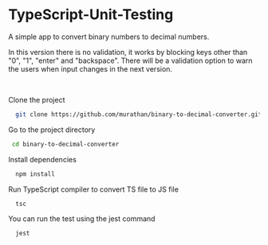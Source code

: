 # TypeScript-Unit-Testing
A simple app to convert binary numbers to decimal numbers.

In this version there is no validation, it works by blocking keys other than "0", "1", "enter" and "backspace". 
There will be a validation option to warn the users when input changes in the next version.

<br/>

Clone the project

```bash
  git clone https://github.com/murathan/binary-to-decimal-converter.git
```

Go to the project directory

```bash
 cd binary-to-decimal-converter
```

Install dependencies

```bash
  npm install
```

Run TypeScript compiler to convert TS file to JS file

```bash
  tsc
```

You can run the test using the jest command

```bash
  jest
```
